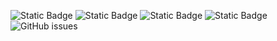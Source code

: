 ![Static Badge](https://img.shields.io/badge/blacklists-60-000000) ![Static Badge](https://img.shields.io/badge/blacklisted-2591855-cc0000) ![Static Badge](https://img.shields.io/badge/whitelisted-2244-00CC00) ![Static Badge](https://img.shields.io/badge/streaming_blacklist-28107-000000) ![GitHub issues](https://img.shields.io/github/issues/fabriziosalmi/blacklists)

